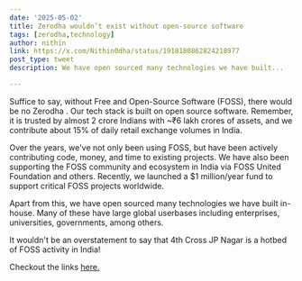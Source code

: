 ```yaml
---
date: '2025-05-02'
title: Zerodha wouldn’t exist without open-source software
tags: [zerodha,technology]
author: nithin
link: https://x.com/Nithin0dha/status/1918180862824218977
post_type: tweet
description: We have open sourced many technologies we have built...

---
```


Suffice to say, without Free and Open-Source Software (FOSS), there would be no Zerodha . Our tech stack is built on open source software. Remember, it is trusted by almost 2 crore Indians with ~₹6 lakh crores of assets, and we contribute about 15% of daily retail exchange volumes in India.

Over the years, we've not only been using FOSS, but have been actively contributing code, money, and time to existing projects. We have also been supporting the FOSS community and ecosystem in India via FOSS United Foundation and others. Recently, we launched a $1 million/year fund to support critical FOSS projects worldwide.

Apart from this, we have open sourced many technologies we have built in-house. Many of these have large global userbases including enterprises, universities, governments, among others.

It wouldn't be an overstatement to say that 4th Cross JP Nagar is a hotbed of FOSS activity in India!

Checkout the links [here.](https://zerodha.tech/projects/)
